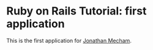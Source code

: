 # Ruby on Rails Tutorial: first application

This is the first application for
[Jonathan Mecham](http://www.jonmech.com).
